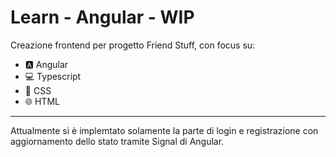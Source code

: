 # Learn - Angular - WIP

Creazione frontend per progetto Friend Stuff, con focus su:

- 🅰️ Angular
- 💻 Typescript
- 🎨 CSS
- 🌐 HTML

---
Attualmente si è implemtato solamente la parte di login e registrazione con aggiornamento dello stato tramite Signal di Angular.
